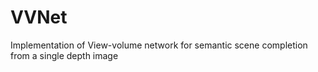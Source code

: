 # VVNet
Implementation of View-volume network for semantic scene completion from a single depth image
